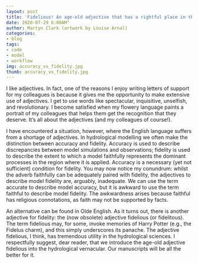 ```yaml
---
layout: post
title: 'Fidelious! An age-old adjective that has a rightful place in the hydrological vernacular'
date: 2020-07-29 6:00AM"
author: Martyn Clark (artwork by Louise Arnal)
categories:
- blog
tags:
- code
- model
- workflow
img: accuracy_vs_fidelity.jpg
thumb: accuracy_vs_fidelity.jpg
---
```

I like adjectives. In fact, one of the reasons I enjoy writing letters of support for my colleagues is because it gives me the opportunity to make extensive use of adjectives. I get to use words like spectacular, inquisitive, unselfish, and revolutionary. I become satisfied when my flowery language paints a portrait of my colleagues that helps them get the recognition that they deserve. It’s all about the adjectives (and my colleagues of course!).

I have encountered a situation, however, where the English language suffers from a shortage of adjectives. In hydrological modelling we often make the distinction between accuracy and fidelity. Accuracy is used to describe discrepancies between model simulations and observations; fidelity is used to describe the extent to which a model faithfully represents the dominant processes in the region where it is applied. Accuracy is a necessary (yet not sufficient) condition for fidelity.
You may now notice my conundrum: whilst the adverb faithfully can be adequately paired with fidelity, the adjectives to describe model fidelity are, arguably, inadequate. We can use the term accurate to describe model accuracy, but it is awkward to use the term faithful to describe model fidelity. The awkwardness arises because faithful has religious connotations, as faith may not be supported by facts.

An alternative can be found in Olde English. As it turns out, there is another adjective for fidelity: the (now obsolete) adjective fidelious (or fidelitous). The term fidelious may, for some, invoke memories of Harry Potter (e.g., the Fidelus charm), and this simply underscores its panache. The adjective fidelious, I think, has tremendous utility in the hydrological sciences.
I respectfully suggest, dear reader, that we introduce the age-old adjective fidelious into the hydrological vernacular. Our manuscripts will be all the better for it.


